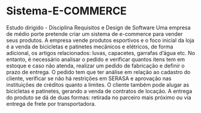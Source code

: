 # Sistema-E-COMMERCE
Estudo dirigido - Disciplina Requisitos e Design de Software
Uma empresa de médio porte pretende criar um sistema de e-commerce para vender seus produtos. 
A empresa vende produtos esportivos e o foco inicial da loja é a venda de bicicletas e patinetes mecânicos e elétricos, de forma adicional, 
os artigos relacionados: luvas, capacetes, garrafas d’água etc. 
No entanto, é necessário analisar o pedido e verificar quantos itens tem em estoque e caso não atenda, realizar um pedido de fabricação e 
definir o prazo de entrega. 
O pedido tem que ter análise em relação ao cadastro do cliente, verificar se não há restrições em SERASA e 
aprovação nas instituições de créditos quanto a limites. 
O cliente também pode alugar as bicicletas e patinetes, gerando a venda de contratos de locação. 
A entrega do produto se dá de duas formas: retirada no parceiro mais próximo ou via entrega de frete por transportadora.
